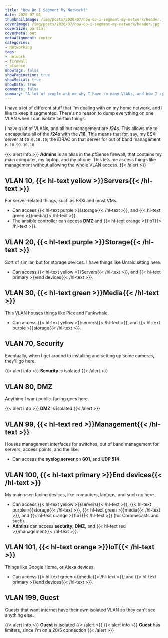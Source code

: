 ```yaml
---
title: "How Do I Segment My Network?"
date: 2020-07-01
thumbnailImage: /img/posts/2020/07/how-do-i-segment-my-network/header.jpg
coverImage: /img/posts/2020/07/how-do-i-segment-my-network/header.jpg
coverSize: partial
coverMeta: out
metaAlignment: center
categories:
- Networking
tags:
- network
- firewall
- pfsense
showTags: false
showPagination: true
showSocial: true
showDate: true
comments: false
summary: "A lot of people ask me why I have so many VLANs, and how I split everything up on my home network, so let's walk through it!"
---
```

I have a lot of different stuff that I'm dealing with on my home network, and I like to keep it segmented. There's no reason to dump everything on one VLAN when I can isolate certain things.

I have a lot of VLANs, and all but management are **/24**s. This allows me to encapsulate all of the **/24**s with the **/16**. This means that for, say, my ESXi server at `10.0.10.10`, the iDRAC on that server for out of band management is `10.99.10.10`.

{{< alert info >}}
**Admins** is an alias in the pfSense firewall, that contains my main computer, my laptop, and my phone. This lets me access things like management without allowing the whole VLAN access.
{{< /alert >}}

## VLAN 10, {{< hl-text yellow >}}Servers{{< /hl-text >}}
For server-related things, such as ESXi and most VMs.
* Can access {{< hl-text purple >}}storage{{< /hl-text >}}, and {{< hl-text green >}}media{{< /hl-text >}}.
* The ansible controller can access **DMZ** and {{< hl-text orange >}}IoT{{< /hl-text >}}.

## VLAN 20, {{< hl-text purple >}}Storage{{< /hl-text >}}
Sort of similar, but for storage devices. I have things like Unraid sitting here.
* Can access {{< hl-text yellow >}}Servers{{< /hl-text >}}, and {{< hl-text primary >}}end devices{{< /hl-text >}}.

## VLAN 30, {{< hl-text green >}}Media{{< /hl-text >}}
This VLAN houses things like Plex and Funkwhale.
* Can access {{< hl-text yellow >}}servers{{< /hl-text >}}, and {{< hl-text purple >}}storage{{< /hl-text >}}.

## VLAN 70, Security
Eventually, when I get around to installing and setting up some cameras, they'll go here.

{{< alert info >}}
**Security** is isolated
{{< /alert >}}

## VLAN 80, DMZ
Anything I want public-facing goes here.

{{< alert info >}}
**DMZ** is isolated
{{< /alert >}}

## VLAN 99, {{< hl-text red >}}Management{{< /hl-text >}}
Houses management interfaces for switches, out of band management for servers, access points, and the like.
* Can access the **syslog server** on **601**, and **UDP 514**.

## VLAN 100, {{< hl-text primary >}}End devices{{< /hl-text >}}
My main user-facing devices, like computers, laptops, and such go here.
* Can access {{< hl-text yellow >}}servers{{< /hl-text >}}, {{< hl-text purple >}}storage{{< /hl-text >}}, {{< hl-text green >}}media{{< /hl-text >}}, and {{< hl-text orange >}}IoT{{< /hl-text >}} (for Chromecasts and such).
* **Admins** can access **security**, **DMZ**, and {{< hl-text red >}}management{{< /hl-text >}}.

## VLAN 101, {{< hl-text orange >}}IoT{{< /hl-text >}}
Things like Google Home, or Alexa devices.
* Can access {{< hl-text green >}}media{{< /hl-text >}}, and {{< hl-text primary >}}end devices{{< /hl-text >}}.

## VLAN 199, Guest
Guests that want internet have their own isolated VLAN so they can't see anything else.

{{< alert info >}}
**Guest** is isolated
{{< /alert >}}
{{< alert info >}}
**Guest** has limiters, since I'm on a 20/5 connection
{{< /alert >}}